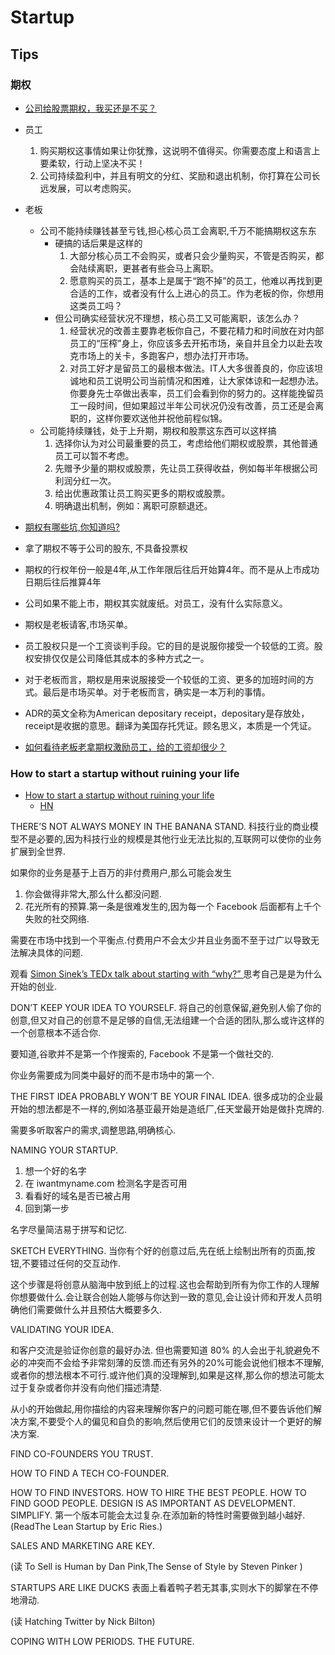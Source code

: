# Startup


## Tips

### 期权
* [公司给股票期权，我买还是不买？](http://blog.csdn.net/fireball1975/article/details/50595170)

* 员工
  1. 购买期权这事情如果让你犹豫，这说明不值得买。你需要态度上和语言上要柔软，行动上坚决不买！
  2. 公司持续盈利中，并且有明文的分红、奖励和退出机制，你打算在公司长远发展，可以考虑购买。
* 老板
  * 公司不能持续赚钱甚至亏钱,担心核心员工会离职,千万不能搞期权这东东
    * 硬搞的话后果是这样的
      1. 大部分核心员工不会购买，或者只会少量购买，不管是否购买，都会陆续离职，更甚者有些会马上离职。
      2. 愿意购买的员工，基本上是属于“跑不掉”的员工，他难以再找到更合适的工作，或者没有什么上进心的员工。作为老板的你，你想用这类员工吗？
    * 但公司确实经营状况不理想，核心员工又可能离职，该怎么办？
      1. 经营状况的改善主要靠老板你自己，不要花精力和时间放在对内部员工的“压榨”身上，你应该多去开拓市场，亲自并且全力以赴去攻克市场上的关卡，多跑客户，想办法打开市场。
      2. 对员工好才是留员工的最根本做法。IT人大多很善良的，你应该坦诚地和员工说明公司当前情况和困难，让大家体谅和一起想办法。你要身先士卒做出表率，员工们会看到你的努力的。这样能挽留员工一段时间，但如果超过半年公司状况仍没有改善，员工还是会离职的，这样你要欢送他并祝他前程似锦。
  * 公司能持续赚钱，处于上升期，期权和股票这东西可以这样搞
      1. 选择你认为对公司最重要的员工，考虑给他们期权或股票，其他普通员工可以暂不考虑。
      2. 先赠予少量的期权或股票，先让员工获得收益，例如每半年根据公司利润分红一次。
      3. 给出优惠政策让员工购买更多的期权或股票。
      4. 明确退出机制，例如：离职可原额退还。

* [期权有哪些坑,你知道吗?](http://www.cnblogs.com/wangtao_20/p/5964476.html)
* 拿了期权不等于公司的股东, 不具备投票权
* 期权的行权年份一般是4年,从工作年限后往后开始算4年。而不是从上市成功日期后往后推算4年
* 公司如果不能上市，期权其实就废纸。对员工，没有什么实际意义。
* 期权是老板请客,市场买单。
* 员工股权只是一个工资谈判手段。它的目的是说服你接受一个较低的工资。股权安排仅仅是公司降低其成本的多种方式之一。
* 对于老板而言，期权是用来说服接受一个较低的工资、更多的加班时间的方式。最后是市场买单。对于老板而言，确实是一本万利的事情。
* ADR的英文全称为American  depositary receipt，depositary是存放处，receipt是收据的意思。翻译为美国存托凭证。顾名思义，本质是一个凭证。

* [如何看待老板老拿期权激励员工，给的工资却很少？](https://www.zhihu.com/question/29056889)

### How to start a startup without ruining your life
* [How to start a startup without ruining your life](https://www.superhi.com/blog/how-to-start-a-startup-without-ruining-your-life)
  * [HN](https://news.ycombinator.com/item?id=13532992)

THERE’S NOT ALWAYS MONEY IN THE BANANA STAND.
科技行业的商业模型不是必要的,因为科技行业的规模是其他行业无法比拟的,互联网可以使你的业务扩展到全世界.

如果你的业务是基于上百万的非付费用户,那么可能会发生

1. 你会做得非常大,那么什么都没问题.
2. 花光所有的预算.第一条是很难发生的,因为每一个 Facebook 后面都有上千个失败的社交网络.

需要在市场中找到一个平衡点.付费用户不会太少并且业务面不至于过广以导致无法解决具体的问题.

观看 [Simon Sinek’s TEDx talk about starting with “why?” ](http://www.ted.com/talks/simon_sinek_how_great_leaders_inspire_action) 思考自己是是为什么开始的创业.

DON’T KEEP YOUR IDEA TO YOURSELF.
将自己的创意保留,避免别人偷了你的创意,但又对自己的创意不是足够的自信,无法组建一个合适的团队,那么或许这样的一个创意根本不适合你.

要知道,谷歌并不是第一个作搜索的, Facebook 不是第一个做社交的.

你业务需要成为同类中最好的而不是市场中的第一个.

THE FIRST IDEA PROBABLY WON’T BE YOUR FINAL IDEA.
很多成功的企业最开始的想法都是不一样的,例如洛基亚最开始是造纸厂,任天堂最开始是做扑克牌的.

需要多听取客户的需求,调整思路,明确核心.

NAMING YOUR STARTUP.

1. 想一个好的名字
2. 在  iwantmyname.com 检测名字是否可用
3. 看看好的域名是否已被占用
4. 回到第一步

名字尽量简洁易于拼写和记忆.

SKETCH EVERYTHING.
当你有个好的创意过后,先在纸上绘制出所有的页面,按钮,不要错过任何的交互动作.

这个步骤是将创意从脑海中放到纸上的过程.这也会帮助到所有为你工作的人理解你想要做什么.会让联合创始人能够与你达到一致的意见,会让设计师和开发人员明确他们需要做什么并且预估大概要多久.

VALIDATING YOUR IDEA.

和客户交流是验证你创意的最好办法.
但也需要知道 80% 的人会出于礼貌避免不必的冲突而不会给予非常刻薄的反馈.而还有另外的20%可能会说他们根本不理解,或者你的想法根本不可行.或许他们真的没理解到,如果是这样,那么你的想法可能太过于复杂或者你并没有向他们描述清楚.

从小的开始做起,用你描绘的内容来理解你客户的问题可能在哪,但不要告诉他们解决方案,不要受个人的偏见和自负的影响,然后使用它们的反馈来设计一个更好的解决方案.


FIND CO-FOUNDERS YOU TRUST.


HOW TO FIND A TECH CO-FOUNDER.


HOW TO FIND INVESTORS.
HOW TO HIRE THE BEST PEOPLE.
HOW TO FIND GOOD PEOPLE.
DESIGN IS AS IMPORTANT AS DEVELOPMENT.
SIMPLIFY.
第一个版本可能会太过复杂.在添加新的特性时需要做到越小越好.(ReadThe Lean Startup by Eric Ries.)

SALES AND MARKETING ARE KEY.

(读 To Sell is Human by Dan Pink,The Sense of Style by Steven Pinker )

STARTUPS ARE LIKE DUCKS
表面上看着鸭子若无其事,实则水下的脚掌在不停地滑动.

(读 Hatching Twitter by Nick Bilton)

COPING WITH LOW PERIODS.
THE FUTURE.
